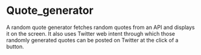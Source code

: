 # Quote_generator
A random quote generator fetches random quotes from an API and displays it on the screen. It also uses Twitter web intent through which those randomly generated quotes can be posted on Twitter at the click of a button.
